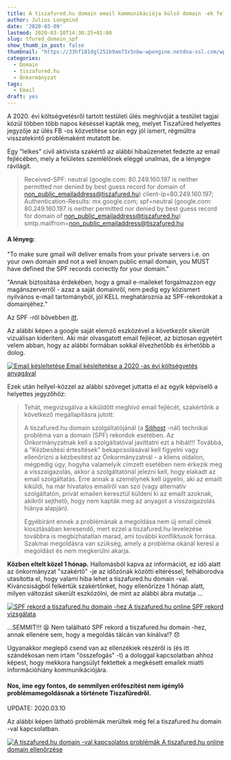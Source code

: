 ```yaml
---
title: A tiszafured.hu domain email kommunikációja külső domain -ek felé
author: Julius Longmind
date: '2020-03-09'
lastmod: 2020-03-10T14:30:25+01:00
slug: tfured_domain_spf
show_thumb_in_post: false
thumbnail: "https://33hf181dgl251b9am73x5nbw-wpengine.netdna-ssl.com/wp-content/uploads/2018/03/SPF-1.png"
categories:
  - Domain
  - tiszafured.hu
  - Önkormányzat
tags:
  - Email
draft: yes
---
```


A 2020. évi költségvetésről tartott testületi ülés meghívóját a testület tagjai közül többen több napos késéssel kapták meg, melyet Tiszafüred helyettes jegyzője az ülés FB -os közvetítése során egy jól ismert, régmúltra visszatekintő problémaként mutatott be.

<!--more-->

Egy "lelkes" civil aktivista szakértő az alábbi hibaüzenetet fedezte az email fejlécében, mely a felületes szemlélőnek eléggé unalmas, de a lényegre rávilágít.

> Received-SPF: neutral (google.com: 80.249.160.197 is neither permitted nor denied by best guess record for domain of non_public_emailaddress@tiszafured.hu) client-ip=80.249.160.197;
> Authentication-Results: mx.google.com;
>       spf=neutral (google.com: 80.249.160.197 is neither permitted nor denied by best guess record for domain of non_public_emailaddress@tiszafured.hu) smtp.mailfrom=non_public_emailaddress@tiszafured.hu

#### A lényeg:

"To make sure gmail will deliver emails from your private servers i.e. on your own domain and not a well known public email domain, you MUST have defined the SPF records correctly for your domain."

"Annak biztosítása érdekében, hogy a gmail e-maileket forgalmazzon egy magánszerverről - azaz a saját domainről, nem pedig egy közismert nyilvános e-mail tartományból, jól KELL meghatároznia az SPF-rekordokat a domainjéhez."

Az SPF -ről bővebben *[itt](http://www.open-spf.org/Introduction)*.

Az alábbi képen a google saját elemző eszközével a következőt sikerült vizuálisan kideríteni. Aki már olvasgatott email fejlécet, az biztosan egyetért velem abban, hogy az alábbi formában sokkal élvezhetőbb és érhetőbb a dolog.

[![Email késleltetése](http://5350.ddns.net//images/3days_delay_email.png) Email késleltetése a 2020 -as évi költségvetés anyagával](http://5350.ddns.net//images/3days_delay_email.png)

Ezek után hellyel-közzel az alábbi szöveget juttatta el az egyik képviselő a helyettes jegyzőhöz:

>Tehát, megvizsgálva a kiküldött meghívó email fejlécét, szakértőnk a következő megállapításra jutott:
>
>A tiszafured.hu domain szolgáltatójánál (a [Silihost](https://www.silihost.hu/)  -nál) technikai probléma van a domain (SPF) rekordok esetében. Az Önkormányzatnak kell a szolgáltatóval javíttatni ezt a hibát!!!
Továbbá, a "Kézbesítési értesítések" bekapcsolásával kell figyelni vagy ellenőrizni a kézbesítést az Önkormányzatnál - a kliens oldalon, mégpedig úgy, hogyha valamelyik címzett esetében nem érkezik meg a visszaigazolás, akkor a szolgáltatónál jelezni kell, hogy elakadt az email szolgáltatás. Erre annak a személynek kell ügyelni, aki az emailt kiküldi, ha már hivatalos emailről van szó (vagy alternatív szolgáltatón, privát emailen keresztül küldeni ki az emailt azoknak, akikről sejthető, hogy nem kapták meg az anyagot a visszaigazolás hiánya alapján).
>
>Egyébiránt ennek a problémának a megoldása nem új email címek kiosztásában keresendő, mert ezzel a tiszafured.hu levelezése továbbra is megbízhatatlan marad, ami további konfliktusok forrása. Szakmai megoldásra van szükség, amely a probléma okánál keresi a megoldást és nem megkerülni akarja.

**Közben eltelt közel 1 hónap.** Hallomásból kapva az információt, ez idő alatt az önkormányzat "szakértő" -je az időzónák közötti eltéréssel, felháborodva utasította el, hogy valami hiba lehet a tiszafured.hu domain -val. Kíváncsiságból felkértük szakértőnket, hogy ellenőrizze 1 hónap alatt, milyen változást sikerült eszközölni, de mint az alábbi ábra mutatja ...

[![SPF rekord a tiszafured.hu domain -hez](http://5350.ddns.net//images/tfured_spf_rec.png) A tiszafured.hu online SPF rekord vizsgálata](http://5350.ddns.net//images/tfured_spf_rec.png)

...SEMMIT!!!  :tired_face: Nem található SPF rekord a tiszafured.hu domain -hez, annak ellenére sem, hogy a megoldás tálcán van kínálva!?  :disappointed:

Ugyanakkor meglepő csend van az ellenzékiek részéről is (és itt szándékosan nem írtam "összefogás" -t) a dologgal kapcsolatban ahhoz képest, hogy mekkora hangsúlyt fektettek a megkésett emailek miatti információhiány kommunikációjára.

#### Nos, ime egy fontos, de semmilyen erőfeszítést nem igénylő problémamegoldásnak a története Tiszafüredről.

UPDATE: 2020.03.10

Az alábbi képen látható problémák merültek még fel a tiszafured.hu domain -val kapcsolatban.

[![A tiszafured.hu domain -val kapcsolatos problémák](http://5350.ddns.net//images/tfured_domain_issue.png) A tiszafured.hu online domain ellenőrzése](http://5350.ddns.net//images/tfured_domain_issue.png)